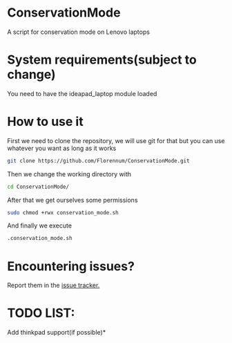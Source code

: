 # ConservationMode
A script for conservation mode on Lenovo laptops

# System requirements(subject to change)
You need to have the ideapad_laptop module loaded

# How to use it
First we need to clone the repository, we will use git for that but you can use whatever you want as long as it works
```sh
git clone https://github.com/Florennum/ConservationMode.git
```
Then we change the working directory with
```sh
cd ConservationMode/
```
After that we get ourselves some permissions
```sh
sudo chmod +rwx conservation_mode.sh
```
And finally we execute
```sh
.conservation_mode.sh
```
# Encountering issues?
Report them in the [issue tracker.](https://github.com/Florennum/ConservationMode/issues)

# TODO LIST:
Add thinkpad support(if possible)*
